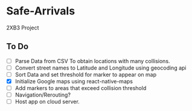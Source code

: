# Safe-Arrivals
2XB3 Project
## To Do
- [ ] Parse Data from CSV To obtain locations with many collisions.
- [ ] Convert street names to Latitude and Longitude using geocoding api
- [ ] Sort Data and set threshold for marker to appear on map
- [x] Initialize Google maps using react-native-maps
- [ ] Add markers to areas that exceed collision threshold
- [ ] Navigation/Rerouting?
- [ ] Host app on cloud server.
